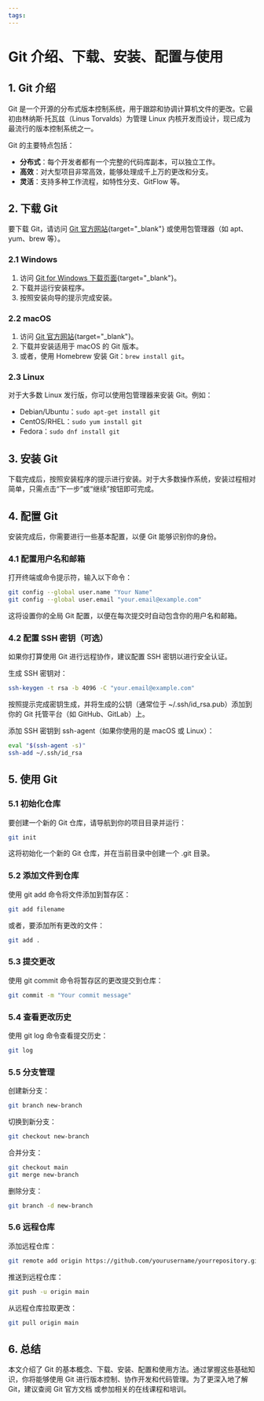 ```yaml
---
tags:
---
```


# Git 介绍、下载、安装、配置与使用

## 1. Git 介绍

Git 是一个开源的分布式版本控制系统，用于跟踪和协调计算机文件的更改。它最初由林纳斯·托瓦兹（Linus Torvalds）为管理 Linux 内核开发而设计，现已成为最流行的版本控制系统之一。

Git 的主要特点包括：

- **分布式**：每个开发者都有一个完整的代码库副本，可以独立工作。
- **高效**：对大型项目非常高效，能够处理成千上万的更改和分支。
- **灵活**：支持多种工作流程，如特性分支、GitFlow 等。

## 2. 下载 Git

要下载 Git，请访问 [Git 官方网站](https://git-scm.com/){target="_blank"} 或使用包管理器（如 apt、yum、brew 等）。

### 2.1 Windows

1. 访问 [Git for Windows 下载页面](https://gitforwindows.org/){target="_blank"}。
2. 下载并运行安装程序。
3. 按照安装向导的提示完成安装。

### 2.2 macOS

1. 访问 [Git 官方网站](https://git-scm.com/download/mac){target="_blank"}。
2. 下载并安装适用于 macOS 的 Git 版本。
3. 或者，使用 Homebrew 安装 Git：`brew install git`。

### 2.3 Linux

对于大多数 Linux 发行版，你可以使用包管理器来安装 Git。例如：

- Debian/Ubuntu：`sudo apt-get install git`
- CentOS/RHEL：`sudo yum install git`
- Fedora：`sudo dnf install git`

## 3. 安装 Git

下载完成后，按照安装程序的提示进行安装。对于大多数操作系统，安装过程相对简单，只需点击“下一步”或“继续”按钮即可完成。

## 4. 配置 Git

安装完成后，你需要进行一些基本配置，以便 Git 能够识别你的身份。

### 4.1 配置用户名和邮箱

打开终端或命令提示符，输入以下命令：

```bash
git config --global user.name "Your Name"
git config --global user.email "your.email@example.com"
```

这将设置你的全局 Git 配置，以便在每次提交时自动包含你的用户名和邮箱。

### 4.2 配置 SSH 密钥（可选）

如果你打算使用 Git 进行远程协作，建议配置 SSH 密钥以进行安全认证。

生成 SSH 密钥对：
```bash
ssh-keygen -t rsa -b 4096 -C "your.email@example.com"
```
按照提示完成密钥生成，并将生成的公钥（通常位于 ~/.ssh/id_rsa.pub）添加到你的 Git 托管平台（如 GitHub、GitLab）上。


添加 SSH 密钥到 ssh-agent（如果你使用的是 macOS 或 Linux）：
```bash
eval "$(ssh-agent -s)"
ssh-add ~/.ssh/id_rsa
```

## 5. 使用 Git

### 5.1 初始化仓库

要创建一个新的 Git 仓库，请导航到你的项目目录并运行：
```bash
git init
```
这将初始化一个新的 Git 仓库，并在当前目录中创建一个 .git 目录。

### 5.2 添加文件到仓库
使用 git add 命令将文件添加到暂存区：
```bash
git add filename
```
或者，要添加所有更改的文件：
```bash
git add .
```
### 5.3 提交更改
使用 git commit 命令将暂存区的更改提交到仓库：
```bash
git commit -m "Your commit message"
```

### 5.4 查看更改历史
使用 git log 命令查看提交历史：
```bash
git log
```

### 5.5 分支管理

创建新分支：
```bash
git branch new-branch
```

切换到新分支：
```bash
git checkout new-branch
```


合并分支：
```bash
git checkout main
git merge new-branch
```


删除分支：
```bash
git branch -d new-branch
```


### 5.6 远程仓库


添加远程仓库：

```bash
git remote add origin https://github.com/yourusername/yourrepository.git
```

推送到远程仓库：
```bash
git push -u origin main
```


从远程仓库拉取更改：
```bash
git pull origin main
```


## 6. 总结
本文介绍了 Git 的基本概念、下载、安装、配置和使用方法。通过掌握这些基础知识，你将能够使用 Git 进行版本控制、协作开发和代码管理。为了更深入地了解 Git，建议查阅 Git 官方文档 或参加相关的在线课程和培训。

